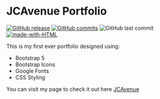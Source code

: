 # JCAvenue Portfolio
[![GitHub release](https://img.shields.io/github/release/jcavenue/Portfolio.svg)](https://github.com/jcavenue/Portfolio/releases/)
[![GitHub commits](https://img.shields.io/github/commits-since/jcavenue/Portfolio/v1.0.4.svg)](https://GitHub.com/jcavenue/Portfolio/commit/)
![GitHub last commit](https://img.shields.io/github/last-commit/jcavenue/Portfolio)
[![made-with-HTML](https://img.shields.io/badge/Made%20with-HTML,%20CSS,%20Bootsrap%205-1f425f.svg)](https://GitHub.com/jcavenue/Portfolio/)

This is my first ever portfolio designed using:
* Bootstrap 5
* Bootstrap Icons
* Google Fonts
* CSS Styling

You can visit my page to check it out here  [JCAvenue](https://jcavenue.herokuapp.com/)

